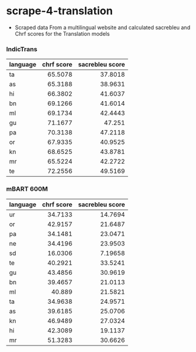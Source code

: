# scrape-4-translation
- Scraped data From a multilingual website and calculated  sacrebleu and Chrf scores for the Translation models
### IndicTrans
| language   |chrf score |sacrebleu score |
|:-----------|--------:|--------:|
| ta         | 65.5078 | 37.8018 |
| as         | 65.3188 | 38.9631 |
| hi         | 66.3802 | 41.6037 |
| bn         | 69.1266 | 41.6014 |
| ml         | 69.1734 | 42.4443 |
| gu         | 71.1677 | 47.251  |
| pa         | 70.3138 | 47.2118 |
| or         | 67.9335 | 40.9525 |
| kn         | 68.6525 | 43.8781 |
| mr         | 65.5224 | 42.2722 |
| te         | 72.2556 | 49.5169 |

### mBART 600M
| language   |chrf score |sacrebleu score |
|:-----------|--------:|---------:|
| ur         | 34.7133 | 14.7694  |
| or         | 42.9157 | 21.6487  |
| pa         | 34.1481 | 23.0471  |
| ne         | 34.4196 | 23.9503  |
| sd         | 16.0306 |  7.19658 |
| te         | 40.2921 | 33.5241  |
| gu         | 43.4856 | 30.9619  |
| bn         | 39.4657 | 21.0113  |
| ml         | 40.889  | 21.5821  |
| ta         | 34.9638 | 24.9571  |
| as         | 39.6185 | 25.0706  |
| kn         | 46.9489 | 27.0324  |
| hi         | 42.3089 | 19.1137  |
| mr         | 51.3283 | 30.6626  |
